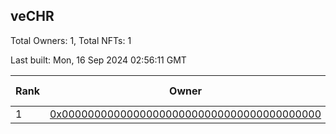 ## veCHR

Total Owners: 1, Total NFTs: 1

Last built: Mon, 16 Sep 2024 02:56:11 GMT

| Rank | Owner | Voting Power | Influence | NFTs Id |
| --- | --- | --- | --- | --- |
  | 1 | [0x0000000000000000000000000000000000000000](https://debank.com/profile/0x0000000000000000000000000000000000000000?chain=arb) | 0 | 0.00000% | 1 |